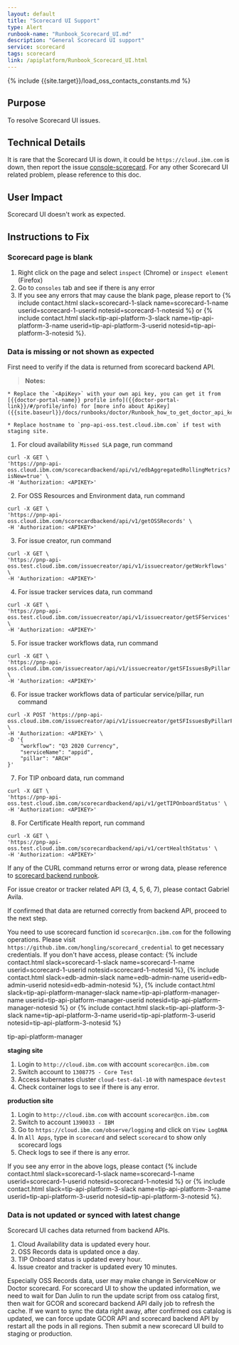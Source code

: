 ```yaml
---
layout: default
title: "Scorecard UI Support"
type: Alert
runbook-name: "Runbook_Scorecard_UI.md"
description: "General Scorecard UI support"
service: scorecard
tags: scorecard
link: /apiplatform/Runbook_Scorecard_UI.html   
---
```


{% include {{site.target}}/load_oss_contacts_constants.md %}

## Purpose
To resolve Scorecard UI issues.

## Technical Details
It is rare that the Scorecard UI is down, it could be `https://cloud.ibm.com` is down, then report the issue [console-scorecard](https://ibm-cloudplatform.slack.com/messages/CGGEAH2AE). For any other Scorecard UI related problem, please reference to this doc.

## User Impact
Scorecard UI doesn't work as expected.

## Instructions to Fix

### Scorecard page is blank


1. Right click on the page and select `inspect` (Chrome) or `inspect element` (Firefox)
2. Go to `consoles` tab and see if there is any error
3. If you see any errors that may cause the blank page, please report to {% include contact.html slack=scorecard-1-slack name=scorecard-1-name userid=scorecard-1-userid notesid=scorecard-1-notesid %} or {% include contact.html slack=tip-api-platform-3-slack name=tip-api-platform-3-name userid=tip-api-platform-3-userid notesid=tip-api-platform-3-notesid %}.

### Data is missing or not shown as expected

First need to verify if the data is returned from scorecard backend API.

   > **Notes:**

    * Replace the `<ApiKey>` with your own api key, you can get it from [{{doctor-portal-name}} profile info]({{doctor-portal-link}}/#/profile/info) for [more info about ApiKey]({{site.baseurl}}/docs/runbooks/doctor/Runbook_how_to_get_doctor_api_key.html)

    * Replace hostname to `pnp-api-oss.test.cloud.ibm.com` if test with staging site.


1. For cloud availability `Missed SLA` page, run command
```
curl -X GET \
'https://pnp-api-oss.cloud.ibm.com/scorecardbackend/api/v1/edbAggregatedRollingMetrics?isNew=true' \
-H 'Authorization: <APIKEY>'
```
2. For OSS Resources and Environment data, run command
```
curl -X GET \
'https://pnp-api-oss.cloud.ibm.com/scorecardbackend/api/v1/getOSSRecords' \
-H 'Authorization: <APIKEY>'
```
3. For issue creator, run command
```
curl -X GET \
'https://pnp-api-oss.test.cloud.ibm.com/issuecreator/api/v1/issuecreator/getWorkflows' \
-H 'Authorization: <APIKEY>'
```
4. For issue tracker services data, run command
```
curl -X GET \
'https://pnp-api-oss.test.cloud.ibm.com/issuecreator/api/v1/issuecreator/getSFServices' \
-H 'Authorization: <APIKEY>'
```
5. For issue tracker workflows data, run command
```
curl -X GET \
'https://pnp-api-oss.cloud.ibm.com/issuecreator/api/v1/issuecreator/getSFIssuesByPillar' \
-H 'Authorization: <APIKEY>'
```
6. For issue tracker workflows data of particular service/pillar, run command
```
curl -X POST 'https://pnp-api-oss.cloud.ibm.com/issuecreator/api/v1/issuecreator/getSFIssuesByPillarFilter' \
-H 'Authorization: <APIKEY>' \
-D '{
	"workflow": "Q3 2020 Currency",
	"serviceName": "appid",
	"pillar": "ARCH"
}'
```
7. For TIP onboard data, run command
```
curl -X GET \
'https://pnp-api-oss.test.cloud.ibm.com/scorecardbackend/api/v1/getTIPOnboardStatus' \
-H 'Authorization: <APIKEY>'
```
8. For Certificate Health report, run command
```
curl -X GET \
'https://pnp-api-oss.test.cloud.ibm.com/scorecardbackend/api/v1/certHealthStatus' \
-H 'Authorization: <APIKEY>'
```

If any of the CURL command returns error or wrong data, please reference to [scorecard backend runbook](https://pages.github.ibm.com/cloud-sre/runbooks/docs/runbooks/apiplatform/api.scorecard-backend.down.html).

For issue creator or tracker related API (3, 4, 5, 6, 7), please contact Gabriel Avila.


If confirmed that data are returned correctly from backend API, proceed to the next step.

You need to use scorecard function id `scorecar@cn.ibm.com` for the following operations. Please visit `https://github.ibm.com/hongling/scorecard_credential` to get necessary credentials. If you don't have access, please contact: {% include contact.html slack=scorecard-1-slack name=scorecard-1-name userid=scorecard-1-userid notesid=scorecard-1-notesid %}, {% include contact.html slack=edb-admin-slack name=edb-admin-name userid=edb-admin-userid notesid=edb-admin-notesid %}, {% include contact.html slack=tip-api-platform-manager-slack name=tip-api-platform-manager-name userid=tip-api-platform-manager-userid notesid=tip-api-platform-manager-notesid %} or {% include contact.html slack=tip-api-platform-3-slack name=tip-api-platform-3-name userid=tip-api-platform-3-userid notesid=tip-api-platform-3-notesid %}

tip-api-platform-manager

**staging site**
1. Login to `http://cloud.ibm.com` with account `scorecar@cn.ibm.com`
2. Switch account to `1308775 - Core Test`
3. Access kubernates cluster `cloud-test-dal-10` with namespace `devtest`
4. Check container logs to see if there is any error.

**production site**
1. Login to `http://cloud.ibm.com` with account `scorecar@cn.ibm.com`
2. Switch to account `1390033 - IBM`
3. Go to `https://cloud.ibm.com/observe/logging` and click on `View LogDNA`
4. In `All Apps`, type in `scorecard` and select `scorecard` to show only scorecard logs
5. Check logs to see if there is any error.

If you see any error in the above logs, please contact {% include contact.html slack=scorecard-1-slack name=scorecard-1-name userid=scorecard-1-userid notesid=scorecard-1-notesid %} or {% include contact.html slack=tip-api-platform-3-slack name=tip-api-platform-3-name userid=tip-api-platform-3-userid notesid=tip-api-platform-3-notesid %}.



### Data is not updated or synced with latest change
Scorecard UI caches data returned from backend APIs.
1. Cloud Availability data is updated every hour.
2. OSS Records data is updated once a day.
3. TIP Onboard status is updated every hour.
4. Issue creator and tracker is updated every 10 minutes.


Especially OSS Records data, user may make change in ServiceNow or Doctor scorecard. For scorecard UI to show the updated information, we need to wait for Dan Julin to run the update script from oss catalog first, then wait for GCOR and scorecard backend API daily job to refresh the cache. If we want to sync the data right away, after confirmed oss catalog is updated, we can force update GCOR API and scorecard backend API by restart all the pods in all regions. Then submit a new scorecard UI build to staging or production.
